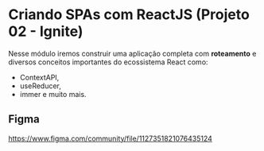 # Criando SPAs com ReactJS (Projeto 02 - Ignite)

Nesse módulo iremos construir uma aplicação completa com **roteamento** e diversos conceitos importantes do ecossistema React como: 
- ContextAPI,
- useReducer,
- immer e muito mais.

## Figma
https://www.figma.com/community/file/1127351821076435124
